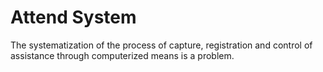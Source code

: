 # Attend System
The systematization of the process of capture, registration and control of assistance
through computerized means is a problem.